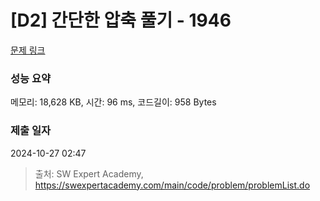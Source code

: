 # [D2] 간단한 압축 풀기 - 1946 

[문제 링크](https://swexpertacademy.com/main/code/problem/problemDetail.do?contestProbId=AV5PmkDKAOMDFAUq) 

### 성능 요약

메모리: 18,628 KB, 시간: 96 ms, 코드길이: 958 Bytes

### 제출 일자

2024-10-27 02:47



> 출처: SW Expert Academy, https://swexpertacademy.com/main/code/problem/problemList.do